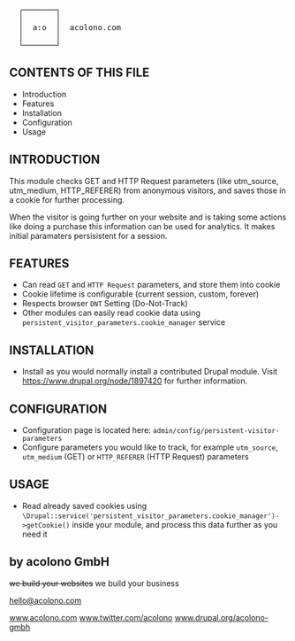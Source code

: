 <pre>
  ┌───────┐
  │       │
  │  a:o  │  acolono.com
  │       │
  └───────┘
</pre>

CONTENTS OF THIS FILE
---------------------

 * Introduction
 * Features
 * Installation
 * Configuration
 * Usage


INTRODUCTION
------------
This module checks GET and HTTP Request parameters (like utm_source, utm_medium, HTTP_REFERER) from anonymous visitors, and saves those in a cookie for further processing.

When the visitor is going further on your website and is taking some actions like doing a purchase this information can be used for analytics. It makes initial paramaters persisistent for a session.

FEATURES
------------
* Can read `GET` and `HTTP Request` parameters, and store them into cookie
* Cookie lifetime is configurable (current session, custom, forever)
* Respects browser `DNT` Setting (Do-Not-Track)
* Other modules can easily read cookie data using `persistent_visitor_parameters.cookie_manager` service

INSTALLATION
------------

* Install as you would normally install a contributed Drupal module. Visit
   https://www.drupal.org/node/1897420 for further information.

CONFIGURATION
-------------
* Configuration page is located here: `admin/config/persistent-visitor-parameters`
* Configure parameters you would like to track, for example `utm_source`, `utm_medium` (GET) or `HTTP_REFERER` (HTTP Request) parameters 

USAGE
-------------
* Read already saved cookies using `\Drupal::service('persistent_visitor_parameters.cookie_manager')->getCookie()` inside your module, and process this data further as you need it

by acolono GmbH
---------------

~~we build your websites~~
we build your business

hello@acolono.com

www.acolono.com
www.twitter.com/acolono
www.drupal.org/acolono-gmbh